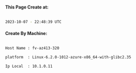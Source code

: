 
   
#### This Page Create at:

```bash

2023-10-07 - 22:48:39 UTC

```

#### Create By Machine:

```bash

Host Name : fv-az413-320

platform  : Linux-6.2.0-1012-azure-x86_64-with-glibc2.35

Ip Local  : 10.1.0.11

```

